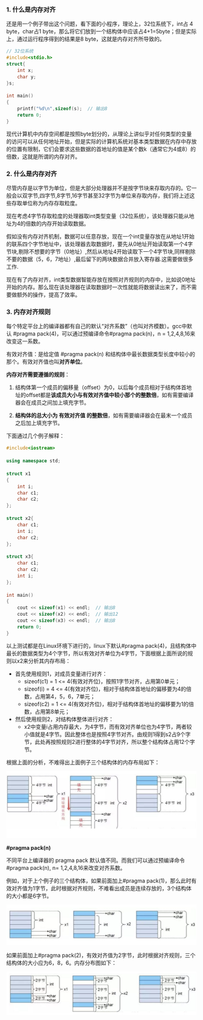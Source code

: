 ### 1. 什么是内存对齐
还是用一个例子带出这个问题，看下面的小程序，理论上，32位系统下，int占 4 byte，char占1 byte，那么将它们放到一个结构体中应该占4+1=5byte；但是实际上，通过运行程序得到的结果是8 byte，这就是内存对齐所导致的。
```cpp
// 32位系统
#include<stdio.h>
struct{
    int x;
    char y;
}s;

int main()
{
    printf("%d\n",sizeof(s);  // 输出8
    return 0;
}
```
现代计算机中内存空间都是按照byte划分的，从理论上讲似乎对任何类型的变量的访问可以从任何地址开始，但是实际的计算机系统对基本类型数据在内存中存放的位置有限制，它们会要求这些数据的首地址的值是某个数k（通常它为4或8）的倍数，这就是所谓的内存对齐。

### 2. 什么是内存对齐
尽管内存是以字节为单位，但是大部分处理器并不是按字节块来存取内存的。它一般会以双字节,四字节,8字节,16字节甚至32字节为单位来存取内存，我们将上述这些存取单位称为内存存取粒度。

现在考虑4字节存取粒度的处理器取int类型变量（32位系统），该处理器只能从地址为4的倍数的内存开始读取数据。

假如没有内存对齐机制，数据可以任意存放，现在一个int变量存放在从地址1开始的联系四个字节地址中，该处理器去取数据时，要先从0地址开始读取第一个4字节块,剔除不想要的字节（0地址）,然后从地址4开始读取下一个4字节块,同样剔除不要的数据（5，6，7地址）,最后留下的两块数据合并放入寄存器.这需要做很多工作.

现在有了内存对齐，int类型数据智能存放在按照对齐规则的内存中，比如说0地址开始的内存。那么现在该处理器在读取数据时一次性就能将数据读出来了，而不需要做额外的操作，提高了效率。

### 3. 内存对齐规则
每个特定平台上的编译器都有自己的默认“对齐系数”（也叫对齐模数）。gcc中默认 #pragma pack(4)，可以通过预编译命令#pragma pack(n)，n = 1,2,4,8,16来改变这一系数。

有效对齐值：是给定值 #pragma pack(n) 和结构体中最长数据类型长度中较小的那个。有效对齐值也叫**对齐单位**。

**内存对齐需要遵循的规则**：
1. 结构体第一个成员的偏移量（offset）为0，以后每个成员相对于结构体首地址的offset都是**该成员大小与有效对齐值中较小那个的整数倍**，如有需要编译器会在成员之间加上填充字节。

2. **结构体的总大小为 有效对齐值 的整数倍**，如有需要编译器会在最末一个成员之后加上填充字节。

下面通过几个例子解释：
```cpp
#include<iostream>

using namespace std;

struct x1
{
    int i;    
    char c1;  
    char c2;  
};

struct x2{
    char c1;  
    int i;    
    char c2;  
};

struct x3{
    char c1;  
    char c2; 
    int i;    
};

int main()
{
    cout << sizeof(x1) << endl;  // 输出8
    cout << sizeof(x2) << endl;  // 输出12
    cout << sizeof(x3) << endl;  // 输出8
    return 0;
}
```
以上测试都是在Linux环境下进行的，linux下默认#pragma pack(4)，且结构体中最长的数据类型为4个字节，所以有效对齐单位为4字节，下面根据上面所说的规则以x2来分析其内存布局：

+ 首先使用规则1，对成员变量进行对齐：
    + sizeof(c1) = 1 <= 4(有效对齐位)，按照1字节对齐，占用第0单元；
    + sizeof(i) = 4 <= 4(有效对齐位)，相对于结构体首地址的偏移要为4的倍数，占用第4，5，6，7单元；
    + sizeof(c2) = 1 <= 4(有效对齐位)，相对于结构体首地址的偏移要为1的倍数，占用第8单元；
+ 然后使用规则2，对结构体整体进行对齐：
    + x2中变量i占用内存最大，为4字节，而有效对齐单位也为4字节，两者较小值就是4字节。因此整体也是按照4字节对齐。由规则1得到s2占9个字节，此处再按照规则2进行整体的4字节对齐，所以整个结构体占用12个字节。

根据上面的分析，不难得出上面例子三个结构体的内存布局如下：

![](https://raw.githubusercontent.com/fengz63/picture/main/202108102016.jpg)

**#pragma pack(n)**

不同平台上编译器的 pragma pack 默认值不同。而我们可以通过预编译命令#pragma pack(n), n= 1,2,4,8,16来改变对齐系数。

例如，对于上个例子的三个结构体，如果前面加上#pragma pack(1)，那么此时有效对齐值为1字节，此时根据对齐规则，不难看出成员是连续存放的，3个结构体的大小都是6字节。

![](https://raw.githubusercontent.com/fengz63/picture/main/202108102025.jpg)

如果前面加上#pragma pack(2)，有效对齐值为2字节，此时根据对齐规则，三个结构体的大小应为6，8，6。内存分布图如下：

![](https://raw.githubusercontent.com/fengz63/picture/main/202108102026.jpg)
